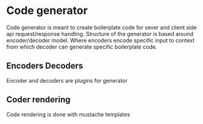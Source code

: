 # Code generator 

Code generator is meant to create boilerplate code for sever and client side api request/response handling.
Structure of the generator is based around encoder/decoder model. Where encoders encode specific input to context from which 
decoder can generate specific boilerplate code. 

## Encoders Decoders

Encoder and decoders are plugins for generator

## Coder rendering

Code rendering is done with mustache templates